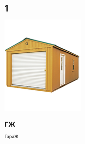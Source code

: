 # 1

<img src="https://github.com/sharkich/nemonic/blob/master/cards/10/1/1.png?raw=true" width="250" height="300" alt="1 - ГараЖ">

## ГЖ
ГараЖ